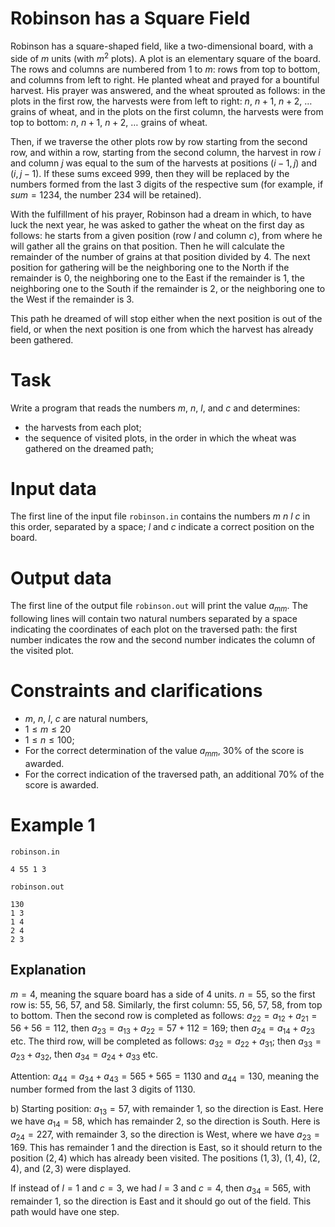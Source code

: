 # Robinson has a Square Field

Robinson has a square-shaped field, like a two-dimensional board, with a side of $m$ units (with $m^2$ plots). A plot is an elementary square of the board. The rows and columns are numbered from $1$ to $m$: rows from top to bottom, and columns from left to right. He planted wheat and prayed for a bountiful harvest. His prayer was answered, and the wheat sprouted as follows: in the plots in the first row, the harvests were from left to right: $n$, $n+1$, $n+2$, $\dots$ grains of wheat, and in the plots on the first column, the harvests were from top to bottom: $n$, $n+1$, $n+2$, $\dots$ grains of wheat.

Then, if we traverse the other plots row by row starting from the second row, and within a row, starting from the second column, the harvest in row $i$ and column $j$ was equal to the sum of the harvests at positions ($i-1,j$) and ($i,j-1$). If these sums exceed $999$, then they will be replaced by the numbers formed from the last $3$ digits of the respective sum (for example, if $sum=1234$, the number $234$ will be retained).

With the fulfillment of his prayer, Robinson had a dream in which, to have luck the next year, he was asked to gather the wheat on the first day as follows: he starts from a given position (row $l$ and column $c$), from where he will gather all the grains on that position. Then he will calculate the remainder of the number of grains at that position divided by $4$. The next position for gathering will be the neighboring one to the North if the remainder is $0$, the neighboring one to the East if the remainder is $1$, the neighboring one to the South if the remainder is $2$, or the neighboring one to the West if the remainder is $3$.

This path he dreamed of will stop either when the next position is out of the field, or when the next position is one from which the harvest has already been gathered.

# Task

Write a program that reads the numbers $m$, $n$, $l$, and $c$ and determines:
* the harvests from each plot;
* the sequence of visited plots, in the order in which the wheat was gathered on the dreamed path;

# Input data

The first line of the input file `robinson.in` contains the numbers $m \ n \ l \ c$ in this order, separated by a space; $l$ and $c$ indicate a correct position on the board.

# Output data

The first line of the output file `robinson.out` will print the value $a_{mm}$. The following lines will contain two natural numbers separated by a space indicating the coordinates of each plot on the traversed path: the first number indicates the row and the second number indicates the column of the visited plot.

# Constraints and clarifications

* $m$, $n$, $l$, $c$ are natural numbers,
* $1 \leq m \leq 20$
* $1 \leq n \leq 100$;
* For the correct determination of the value $a_{mm}$, $30\%$ of the score is awarded.
* For the correct indication of the traversed path, an additional $70\%$ of the score is awarded.

# Example 1

`robinson.in`
```
4 55 1 3
```

`robinson.out`
```
130
1 3
1 4
2 4
2 3
```

## Explanation

$m=4$, meaning the square board has a side of $4$ units. $n=55$, so the first row is: $55$, $56$, $57$, and $58$. Similarly, the first column: $55$, $56$, $57$, $58$, from top to bottom. Then the second row is completed as follows: $a_{22} = a_{12}+a_{21}=56+56=112$, then $a_{23} = a_{13}+a_{22}=57+112=169$; then $a_{24}=a_{14}+a_{23}$ etc. The third row, will be completed as follows: $a_{32}=a_{22}+a_{31}$; then $a_{33}=a_{23}+ a_{32}$, then $a_{34}=a_{24}+ a_{33}$ etc.

Attention: $a_{44}=a_{34}+a_{43}=565+565=1130$ and $a_{44}=130$, meaning the number formed from the last $3$ digits of $1130$.

b) Starting position: $a_{13}=57$, with remainder $1$, so the direction is East. Here we have $a_{14}=58$, which has remainder $2$, so the direction is South. Here is $a_{24}=227$, with remainder $3$, so the direction is West, where we have $a_{23}=169$. This has remainder $1$ and the direction is East, so it should return to the position ($2,4$) which has already been visited. The positions ($1,3$), ($1,4$), ($2,4$), and ($2,3$) were displayed.

If instead of $l=1$ and $c=3$, we had $l=3$ and $c=4$, then $a_{34} = 565$, with remainder $1$, so the direction is East and it should go out of the field. This path would have one step.
